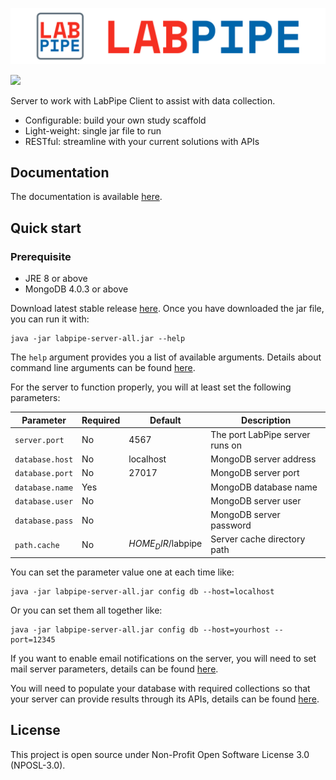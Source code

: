 
![LabPipe Login](labpipe-logo-light.png)

![](../../workflows/Gradle%20CI/badge.svg)

Server to work with LabPipe Client to assist with data collection.

- Configurable: build your own study scaffold
- Light-weight: single jar file to run
- RESTful: streamline with your current solutions with APIs

## Documentation
The documentation is available [here](http://docs.labpipe.org).

## Quick start

### Prerequisite
* JRE 8 or above
* MongoDB 4.0.3 or above

Download latest stable release [here](../../releases). Once you have downloaded the jar file, you can run it with:

```
java -jar labpipe-server-all.jar --help
```

The `help` argument provides you a list of available arguments. Details about command line arguments can be found [here](https://docs.labpipe.org/server-stable/command-line).

For the server to function properly, you will at least set the following parameters:

| Parameter | Required | Default | Description |
| --- | --- | --- | --- |
| `server.port` | No | 4567 | The port LabPipe server runs on |
| `database.host` | No | localhost | MongoDB server address |
| `database.port` | No | 27017 | MongoDB server port |
| `database.name` | Yes |  | MongoDB database name |
| `database.user` | No |  | MongoDB server user |
| `database.pass` | No |  | MongoDB server password |
| `path.cache` | No | $HOME_DIR$/labpipe | Server cache directory path |

You can set the parameter value one at each time like:

```
java -jar labpipe-server-all.jar config db --host=localhost
```

Or you can set them all together like:

```
java -jar labpipe-server-all.jar config db --host=yourhost --port=12345
```

If you want to enable email notifications on the server, you will need to set mail server parameters, details can be found [here](https://docs.labpipe.org/server-stable/configuration-file).

You will need to populate your database with required collections so that your server can provide results through its APIs, details can be found [here](https://docs.labpipe.org/server-stable/database).


## License
This project is open source under Non-Profit Open Software License 3.0 (NPOSL-3.0).